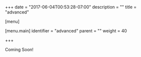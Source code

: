 +++
date = "2017-06-04T00:53:28-07:00"
description = ""
title = "advanced"

[menu]

  [menu.main]
    identifier = "advanced"
    parent = ""
    weight = 40

+++

Coming Soon!

